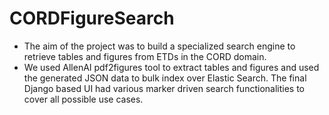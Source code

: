 # CORDFigureSearch
* The aim of the project was to build a specialized search engine to retrieve tables and figures from ETDs in the CORD domain.
* We used AllenAI pdf2figures tool to extract tables and figures and used the generated JSON data to bulk index over Elastic Search. The final Django based UI had various marker driven search functionalities to cover all possible use cases.

